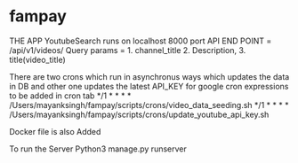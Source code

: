 # fampay
THE APP YoutubeSearch runs on localhost 8000 port
API END POINT = /api/v1/videos/
Query params = 1. channel_title 2. Description, 3. title(video_title)


There are two crons which run in asynchronus ways which updates the data in DB and other one updates the latest API_KEY for google
cron expressions to be added in cron tab
*/1 * * * * /Users/mayanksingh/fampay/scripts/crons/video_data_seeding.sh
*/1 * * * * /Users/mayanksingh/fampay/scripts/crons/update_youtube_api_key.sh


Docker file is also Added

To run the Server
Python3 manage.py runserver




